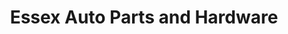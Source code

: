 ---
title: "Essex Auto Parts and Hardware"
url: /hollister/essex-auto-parts-and-hardware/
shop: mall
---